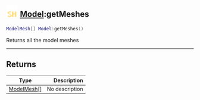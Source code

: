 ## <img src="../../.gitbook/assets/shared.png" width="32" height="32" /> [Model](../model/README.md):getMeshes

```lua
ModelMesh[] Model:getMeshes()
```

Returns all the model meshes

-----------------
## Returns

| Type   | Description |
| ------ | ----------: |
| [ModelMesh[]](../modelmesh[]/README.md) | No description |
